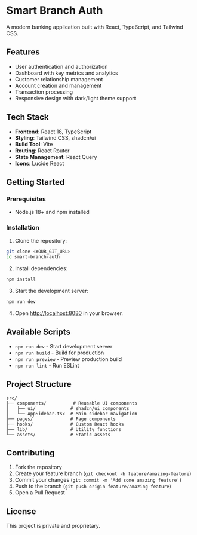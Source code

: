 # Smart Branch Auth

A modern banking application built with React, TypeScript, and Tailwind CSS.

## Features

- User authentication and authorization
- Dashboard with key metrics and analytics
- Customer relationship management
- Account creation and management
- Transaction processing
- Responsive design with dark/light theme support

## Tech Stack

- **Frontend**: React 18, TypeScript
- **Styling**: Tailwind CSS, shadcn/ui
- **Build Tool**: Vite
- **Routing**: React Router
- **State Management**: React Query
- **Icons**: Lucide React

## Getting Started

### Prerequisites

- Node.js 18+ and npm installed

### Installation

1. Clone the repository:
```bash
git clone <YOUR_GIT_URL>
cd smart-branch-auth
```

2. Install dependencies:
```bash
npm install
```

3. Start the development server:
```bash
npm run dev
```

4. Open [http://localhost:8080](http://localhost:8080) in your browser.

## Available Scripts

- `npm run dev` - Start development server
- `npm run build` - Build for production
- `npm run preview` - Preview production build
- `npm run lint` - Run ESLint

## Project Structure

```
src/
├── components/          # Reusable UI components
│   ├── ui/             # shadcn/ui components
│   └── AppSidebar.tsx  # Main sidebar navigation
├── pages/              # Page components
├── hooks/              # Custom React hooks
├── lib/                # Utility functions
└── assets/             # Static assets
```

## Contributing

1. Fork the repository
2. Create your feature branch (`git checkout -b feature/amazing-feature`)
3. Commit your changes (`git commit -m 'Add some amazing feature'`)
4. Push to the branch (`git push origin feature/amazing-feature`)
5. Open a Pull Request

## License

This project is private and proprietary.
